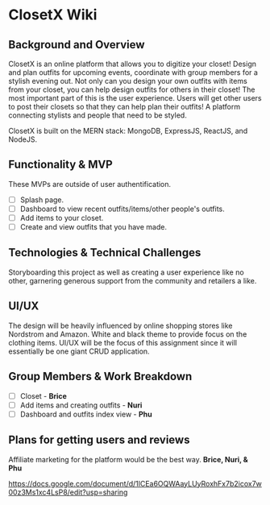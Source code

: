 # ClosetX Wiki 
## Background and Overview
ClosetX is an online platform that allows you to digitize your closet! Design and plan outfits for upcoming events, coordinate with group members for a stylish evening out. Not only can you design your own outfits with items from your closet, you can help design outfits for others in their closet! The most important part of this is the user experience. Users will get other users to post their closets so that they can help plan their outfits! A platform connecting stylists and people that need to be styled.

ClosetX is built on the MERN stack: MongoDB, ExpressJS, ReactJS, and NodeJS.
## Functionality & MVP
These MVPs are outside of user authentification.
- [ ] Splash page.
- [ ] Dashboard to view recent outfits/items/other people's outfits.
- [ ] Add items to your closet.
- [ ] Create and view outfits that you have made.

## Technologies & Technical Challenges
Storyboarding this project as well as creating a user experience like no other, garnering generous support from the community and retailers a like.
## UI/UX
The design will be heavily influenced by online shopping stores like Nordstrom and Amazon. White and black theme to provide focus on the clothing items. UI/UX will be the focus of this assignment since it will essentially be one giant CRUD application.
## Group Members & Work Breakdown
- [ ] Closet - **Brice**
- [ ] Add items and creating outfits - **Nuri**
- [ ] Dashboard and outfits index view - **Phu**
## Plans for getting users and reviews
Affiliate marketing for the platform would be the best way.
**Brice, Nuri, & Phu**



https://docs.google.com/document/d/1lCEa6OQWAayLUyRoxhFx7b2icox7w00z3Ms1xc4LsP8/edit?usp=sharing
